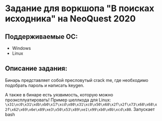 # Задание для воркшопа "В поисках исходника" на NeoQuest 2020

## Поддерживаемые ОС:
- Windows
- Linux

## Описание задания:
Бинарь представляет собой пресловутый crack me, где необходимо подобрать пароль и написать keygen.

А также в бинаре есть уязвимость, которую можно проэксплуатировать! Пример шеллкода для Linux: `\x31\xc0\x31\xdb\xb0\x17\xcd\x80\x31\xc0\x50\x68\x2f\x2f\x73\x68\x68\x2f\x62\x69\x6e\x89\xe3\x50\x53\x89\xe1\x99\xb0\x0b\xcd\x80`. Запускает bash
